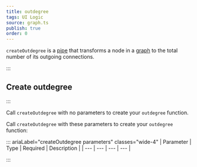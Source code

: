 ```yaml
---
title: outdegree
tags: UI Logic
source: graph.ts
publish: true
order: 0
---
```


`createOutdegree` is a [pipe](/docs/logic/pipes-overview) that transforms a node in a [graph](/docs/logic/graph-overview) to the total number of its outgoing connections.


:::
## Create outdegree
:::

Call `createOutdegree` with no parameters to create your `outdegree` function.

Call `createOutdegree` with these parameters to create your `outdegree` function:

::: ariaLabel="createOutdegree parameters" classes="wide-4"
| Parameter | Type | Required | Description |
| --- | --- | --- | --- |

:::

